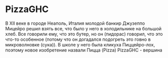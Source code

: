 # PizzaGHC
В XII веке в городе Неаполь, Италия молодой банкир Джузеппо Мицейро решил взять все, что было у него в холодильнике на большой хлеб. Все говорили ему, что это бутер, но он (пидорас) говорил, что это что-то особенное (потому что он догадался подогреть это говно в микроволновке (сука)). В школе у него была кликуха Пиццейро-лох, поэтому новое изобретение назвали Пицца (Pizza)
PizzaGHC - вершина
